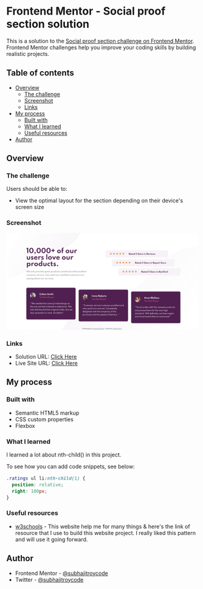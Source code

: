 # Frontend Mentor - Social proof section solution

This is a solution to the [Social proof section challenge on Frontend Mentor](https://www.frontendmentor.io/challenges/social-proof-section-6e0qTv_bA). Frontend Mentor challenges help you improve your coding skills by building realistic projects.

## Table of contents

- [Overview](#overview)
  - [The challenge](#the-challenge)
  - [Screenshot](#screenshot)
  - [Links](#links)
- [My process](#my-process)
  - [Built with](#built-with)
  - [What I learned](#what-i-learned)
  - [Useful resources](#useful-resources)
- [Author](#author)

## Overview

### The challenge

Users should be able to:

- View the optimal layout for the section depending on their device's screen size

### Screenshot

![](https://github.com/subhajitroycode/social-proof-section/blob/master/images/Screenshot%202021-06-20%20200844.jpg)

### Links

- Solution URL: [Click Here](https://github.com/subhajitroycode/social-proof-section)
- Live Site URL: [Click Here](https://subhajitroycode.github.io/social-proof-section/)

## My process

### Built with

- Semantic HTML5 markup
- CSS custom properties
- Flexbox

### What I learned

I learned a lot about nth-child() in this project.

To see how you can add code snippets, see below:

```css
.ratings ul li:nth-child(1) {
  position: relative;
  right: 100px;
}
```

### Useful resources

- [w3schools](https://www.w3schools.com/cssref/sel_nth-child.asp) - This website help me for many things & here's the link of resource that I use to build this website project. I really liked this pattern and will use it going forward.

## Author

- Frontend Mentor - [@subhajitroycode](https://www.frontendmentor.io/profile/subhajitroycode)
- Twitter - [@subhajitroycode](https://www.twitter.com/subhajitroycode)
